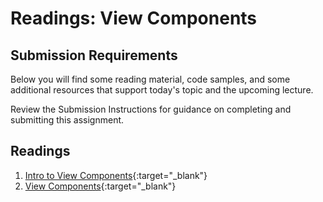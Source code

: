 # Readings: View Components

## Submission Requirements

Below you will find some reading material, code samples, and some additional resources that support today's topic and the upcoming lecture.

Review the Submission Instructions for guidance on completing and submitting this assignment.

## Readings

1. [Intro to View Components](https://docs.microsoft.com/en-us/aspnet/core/mvc/views/view-components?view=aspnetcore-2.1){:target="_blank"} 
1. [View Components](https://blog.mariusschulz.com/2015/11/26/view-components-in-asp-net-mvc-6){:target="_blank"}